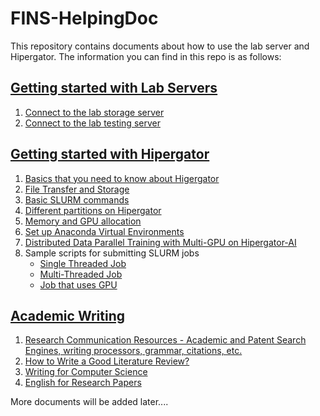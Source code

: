 # FINS-HelpingDoc

This repository contains documents about how to use the lab server and Hipergator. The information you can find in this repo is as follows:

## [Getting started with Lab Servers](https://github.com/zhumd225/FINS-HelpingDoc/tree/main/Getting%20Started%20with%20Lab%20Servers)
1. [Connect to the lab storage server](https://github.com/zhumd225/FINS-HelpingDoc/blob/main/Getting%20Started%20with%20Lab%20Servers/Access%20Lab%20Storage%20Server.md)
2. [Connect to the lab testing server](https://github.com/zhumd225/FINS-HelpingDoc/blob/main/Getting%20Started%20with%20Lab%20Servers/Access%20Lab%20Testing%20Server.md)

## [Getting started with Hipergator](https://github.com/zhumd225/FINS-HelpingDoc/tree/main/Getting%20Started%20with%20Hipergator)
1. [Basics that you need to know about Higergator](https://github.com/rasvia/FINS-HelpingDoc/blob/main/Getting%20Started%20with%20Hipergator/Basics%20about%20Hipergator.md)
2. [File Transfer and Storage](https://github.com/zhumd225/FINS-HelpingDoc/blob/main/Getting%20Started%20with%20Hipergator/File%20Transfer%20and%20Storage.md)
3. [Basic SLURM commands](https://github.com/zhumd225/FINS-HelpingDoc/blob/main/Getting%20Started%20with%20Hipergator/SLURM%20Commands.md)
4. [Different partitions on Hipergator](https://github.com/zhumd225/FINS-HelpingDoc/blob/main/Getting%20Started%20with%20Hipergator/Hipergator%20Partitions.md)
5. [Memory and GPU allocation](https://github.com/zhumd225/FINS-HelpingDoc/blob/main/Getting%20Started%20with%20Hipergator/Memory%20and%20GPU%20Allocation.md)
6. [Set up Anaconda Virtual Environments](https://github.com/zhumd225/FINS-HelpingDoc/blob/main/Getting%20Started%20with%20Hipergator/Virtual%20Environments.md)
7. [Distributed Data Parallel Training with Multi-GPU on Hipergator-AI](https://github.com/UFResearchComputing/MultiGPUTraining)
8. Sample scripts for submitting SLURM jobs
   * [Single Threaded Job](https://github.com/zhumd225/FINS-HelpingDoc/blob/main/Getting%20Started%20with%20Hipergator/SampleScripts/SampleScript-SingleThread.sabtch)
   * [Multi-Threaded Job](https://github.com/zhumd225/FINS-HelpingDoc/blob/main/Getting%20Started%20with%20Hipergator/SampleScripts/SampleScript-MultiThread.sbatch)
   * [Job that uses GPU](https://github.com/zhumd225/FINS-HelpingDoc/blob/main/Getting%20Started%20with%20Hipergator/SampleScripts/SampleScript-GPU.sbatch)

## [Academic Writing](https://github.com/zhumd225/FINS-HelpingDoc/tree/main/Academic%20Writing)
1. [Research Communication Resources - Academic and Patent Search Engines, writing processors, grammar, citations, etc.](https://github.com/zhumd225/FINS-HelpingDoc/blob/main/Academic%20Writing/Research%20Communication%20Resources.pdf)
2. [How to Write a Good Literature Review?](https://github.com/zhumd225/FINS-HelpingDoc/blob/main/Academic%20Writing/Literature%20Reviews%20(Woodard).pdf)
3. [Writing for Computer Science](https://github.com/zhumd225/FINS-HelpingDoc/blob/main/Academic%20Writing/Writing%20for%20Computer%20Science%20(Zobel).pdf)
4. [English for Research Papers](https://github.com/zhumd225/FINS-HelpingDoc/blob/main/Academic%20Writing/English%20for%20Writing%20Research%20Papers%20(Wallwork).pdf)



More documents will be added later....
